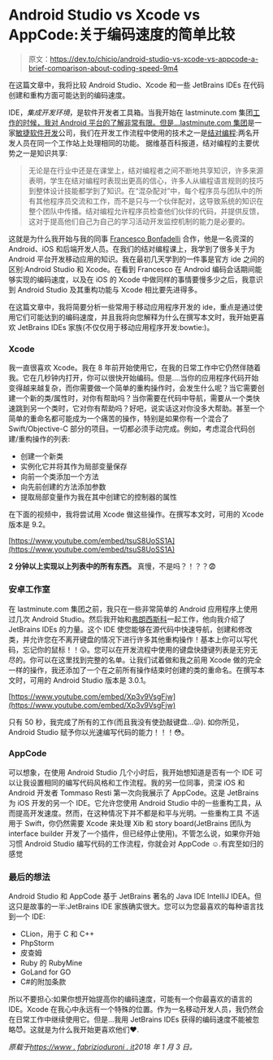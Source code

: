 # Android Studio vs Xcode vs AppCode:关于编码速度的简单比较

> 原文：<https://dev.to/chicio/android-studio-vs-xcode-vs-appcode-a-brief-comparison-about-coding-speed-9m4>

在这篇文章中，我将比较 Android Studio、Xcode 和一些 JetBrains IDEs 在代码创建和重构方面可能达到的编码速度。

IDE，*集成开发环境*，是软件开发者工具箱。当我开始在 lastminute.com 集团[工作的时候，我对 Android 平台的了解非常有限。但是...](https://lmgroup.lastminute.com/)[lastminute.com 集团](https://lmgroup.lastminute.com/)是一家[敏捷软件开发](https://en.wikipedia.org/wiki/Agile_software_development)公司，我们在开发工作流程中使用的技术之一是[结对编程](https://en.wikipedia.org/wiki/Pair_programming):两名开发人员在同一个工作站上处理相同的功能。
据维基百科报道，结对编程的主要优势之一是知识共享:

> 无论是在行业中还是在课堂上，结对编程者之间不断地共享知识，许多来源表明，学生在结对编程时表现出更高的信心，许多人从编程语言规则的技巧到整体设计技能都学到了知识。在“混杂配对”中，每个程序员与团队中的所有其他程序员交流和工作，而不是只与一个伙伴配对，这导致系统的知识在整个团队中传播。结对编程允许程序员检查他们伙伴的代码，并提供反馈，这对于提高他们自己为自己的学习活动开发监控机制的能力是必要的。

这就是为什么我开始与我的同事 [Francesco Bonfadelli](https://www.linkedin.com/in/fbonfadelli/) 合作，他是一名资深的 Android、iOS 和后端开发人员。在我们的结对编程课上，我学到了很多关于为 Android 平台开发移动应用的知识。我在最初几天学到的一件事是官方 ide 之间的区别:Android Studio 和 Xcode。在看到 Francesco 在 Android 编码会话期间能够实现的编码速度，以及在 iOS 的 Xcode 中做同样的事情要慢多少之后，我意识到 Android Studio 及其重构功能与 Xcode 相比要先进得多。

在这篇文章中，我将简要分析一些常用于移动应用程序开发的 ide，重点是通过使用它们可能达到的编码速度，并且我将向您解释为什么在撰写本文时，我开始更喜欢 JetBrains IDEs 家族(不仅仅用于移动应用程序开发:bowtie:)。

### Xcode

我一直很喜欢 Xcode。我在 8 年前开始使用它，在我的日常工作中它仍然伴随着我。它在几秒钟内打开，你可以很快开始编码。但是....当你的应用程序代码开始变得越来越复杂，而你需要做一个简单的重构操作时，会发生什么呢？当它需要创建一个新的类/属性时，对你有帮助吗？当你需要在代码中导航，需要从一个类快速跳到另一个类时，它对你有帮助吗？好吧，说实话这对你没多大帮助。甚至一个简单的重命名都可能成为一个痛苦的操作，特别是如果你有一个混合了 Swift/Objective-C 部分的项目。一切都必须手动完成。例如，考虑混合代码创建/重构操作的列表:

*   创建一个新类
*   实例化它并将其作为局部变量保存
*   向前一个类添加一个方法
*   向先前创建的方法添加参数
*   提取局部变量作为我在其中创建它的控制器的属性

在下面的视频中，我将尝试用 Xcode 做这些操作。在撰写本文时，可用的 Xcode 版本是 9.2。

[https://www.youtube.com/embed/tsuS8UoSS1A](https://www.youtube.com/embed/tsuS8UoSS1A)

**2 分钟以上实现以上列表中的所有东西。**
真慢，不是吗？！？？😨

### 安卓工作室

在 lastminute.com 集团之前，我只在一些非常简单的 Android 应用程序上使用过几次 Android Studio。然后我开始和[弗朗西斯科](https://www.linkedin.com/in/fbonfadelli/)一起工作，他向我介绍了 JetBrains IDEs 的力量。这个 IDE 使您能够在源代码中快速导航，创建和修改类，并允许您在不离开键盘的情况下进行许多其他重构操作！基本上你可以写代码，忘记你的鼠标！！😮。您可以在开发流程中使用的键盘快捷键列表是无穷无尽的。你可以在这里找到完整的名单。让我们试着做和我之前用 Xcode 做的完全一样的操作，我还添加了一个在之前所有操作结束时创建的类的重命名。在撰写本文时，可用的 Android Studio 版本是 3.0.1。

[https://www.youtube.com/embed/Xp3v9VsgFjw](https://www.youtube.com/embed/Xp3v9VsgFjw)

只有 50 秒，我完成了所有的工作(而且我没有使劲敲键盘...😜).
如你所见，Android Studio 赋予你以光速编写代码的能力！！！😳。

### AppCode

可以想象，在使用 Android Studio 几个小时后，我开始想知道是否有一个 IDE 可以让我设置相同的编写代码风格和工作流程。我的另一位同事，资深 iOS 和 Android 开发者 Tommaso Resti 第一次向我展示了 AppCode。这是 JetBrains 为 iOS 开发的另一个 IDE。它允许您使用 Android Studio 中的一些重构工具，从而提高开发速度。然而，在这种情况下并不都是和平与光明。一些重构工具
不适用于 Swift，你仍然需要 Xcode 来处理 Xib 和 story board(JetBrains 团队为 interface builder 开发了一个插件，但已经停止使用)。不管怎么说，如果你开始习惯 Android Studio 编写代码的工作流程，你就会对 AppCode ☺️.有宾至如归的感觉

### 最后的想法

Android Studio 和 AppCode 基于 JetBrains 著名的 Java IDE IntelliJ IDEA。但这只是故事的一半:JetBrains IDE 家族确实很大。您可以为您最喜欢的每种语言找到一个 IDE:

*   CLion，用于 C 和 C++
*   PhpStorm
*   皮查姆
*   Ruby 的 RubyMine
*   GoLand for GO
*   C#的附加条款

所以不要担心:如果你想开始提高你的编码速度，可能有一个你最喜欢的语言的 IDE。Xcode 在我心中永远有一个特殊的位置。作为一名移动开发人员，我仍然会在日常工作中继续使用它。但是...我用 JetBrains IDEs 获得的编码速度不能被忽略😈。这就是为什么我开始更喜欢他们❤️.

*原载于[https://www . fabrizioduroni . it](https://www.fabrizioduroni.it/2018/01/16/ide-refactoring-android-studio-xcode-appcode-webstorm-jetbrains.html)2018 年 1 月 3 日。*